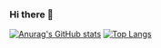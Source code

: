 ### Hi there 👋

<!--
**Hhro/Hhro** is a ✨ _special_ ✨ repository because its `README.md` (this file) appears on your GitHub profile.

Here are some ideas to get you started:

- 🔭 I’m currently working on ...
- 🌱 I’m currently learning ...
- 👯 I’m looking to collaborate on ...
- 🤔 I’m looking for help with ...
- 💬 Ask me about ...
- 📫 How to reach me: ...
- 😄 Pronouns: ...
- ⚡ Fun fact: ...
-->

[![Anurag's GitHub stats](https://github-readme-stats.vercel.app/api?username=Hhro)](https://github.com/anuraghazra/github-readme-stats)
[![Top Langs](https://github-readme-stats.vercel.app/api/top-langs/?username=Hhro)](https://github.com/anuraghazra/github-readme-stats)

